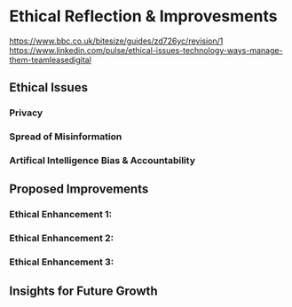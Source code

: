# Ethical Reflection & Improvesments
https://www.bbc.co.uk/bitesize/guides/zd726yc/revision/1
https://www.linkedin.com/pulse/ethical-issues-technology-ways-manage-them-teamleasedigital
## Ethical Issues
### Privacy

### Spread of Misinformation

### Artifical Intelligence Bias & Accountability

## Proposed Improvements

### Ethical Enhancement 1:

### Ethical Enhancement 2:

### Ethical Enhancement 3:

## Insights for Future Growth
